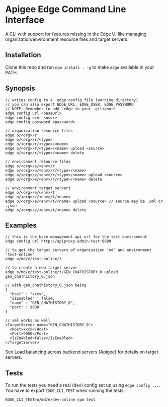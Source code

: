 # Apigee Edge Command Line Interface

A CLI with support for features missing in the Edge UI like managing
organization/environment resource files and target servers.

## Installation

Clone this repo and run `npm install . -g`
to make `edge` available in your PATH.

## Synopsis

```
// writes config to a .edge config file (working directory)
// you can also export EDGE_URL, EDGE_USER, EDGE_PASSWORD
// NOTE: Remember to add .edge to your .gitignore
edge config url <baseUrl>
edge config user <user>
edge config password <password>

// organization resource files
edge o/<org>/r
edge o/<org>/r/<type>
edge o/<org>/r/<type>/<name>
edge o/<org>/r/<type>/<name> upload <source>
edge o/<org>/r/<type>/<name> delete

// environment resource files
edge o/<org>/e/<env>/r
edge o/<org>/e/<env>/r/<type>/<name>
edge o/<org>/e/<env>/r/<type>/<name> upload <source>
edge o/<org>/e/<env>/r/<type>/<name> delete

// environment target servers
edge o/<org>/e/<env>/t
edge o/<org>/e/<env>/t/<name>
edge o/<org>/e/<env>/t/<name> upload <source> // source may be .xml or .json
edge o/<org>/e/<env>/t/<name> delete
```

## Examples

```
// this is the base management api url for the test environment
edge config url http://apiproxy-admin-test:8080

// to get the target servers of organization 'md' and environment 'test-online'
edge o/md/e/test-online/t

// to create a new target server
edge o/md/e/test-online/t/GEN_CHATHISTORY_0 upload gen_chathistory_0.json

// with gen_chathistory_0.json being
{
  "host" : "xxxx",
  "isEnabled" : false,
  "name" : "GEN_CHATHISTORY_0",
  "port" : 9000
}

// xml works as well
<TargetServer name="GEN_CHATHISTORY_0">
  <Host>xxxx</Host>
  <Port>9000</Port>
  <IsEnabled>false</IsEnabled>
</TargetServer>
```

See [Load balancing across backend servers (Apigee)]( http://docs.apigee.com/docs/api-services/content/api-services/content/load-balancing-across-backend-servers) for details on target servers.

## Tests

To run the tests you need a real (dev) config set up using `edge config ...`.
You have to export `EDGE_CLI_TEST` when running the tests:

```
EDGE_CLI_TEST=o/md/e/dev-online npm test
```

